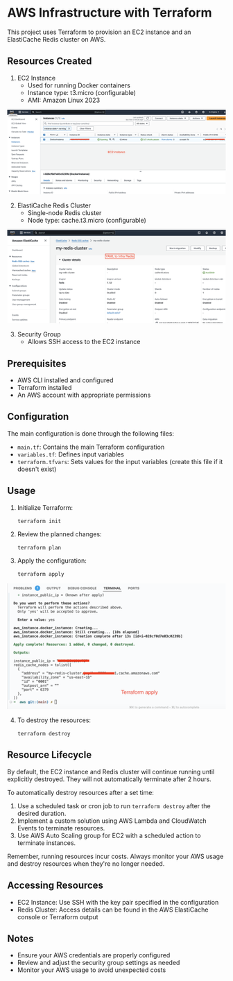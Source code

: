 # AWS Infrastructure with Terraform

This project uses Terraform to provision an EC2 instance and an ElastiCache Redis cluster on AWS.

## Resources Created

1. EC2 Instance
   - Used for running Docker containers
   - Instance type: t3.micro (configurable)
   - AMI: Amazon Linux 2023

![EC2 Instance](../images/ec2.png)

2. ElastiCache Redis Cluster
   - Single-node Redis cluster
   - Node type: cache.t3.micro (configurable)

![ElastiCache Redis Cluster](../images/redis.png)

3. Security Group
   - Allows SSH access to the EC2 instance

## Prerequisites

- AWS CLI installed and configured
- Terraform installed
- An AWS account with appropriate permissions

## Configuration

The main configuration is done through the following files:

- `main.tf`: Contains the main Terraform configuration
- `variables.tf`: Defines input variables
- `terraform.tfvars`: Sets values for the input variables (create this file if it doesn't exist)

## Usage

1. Initialize Terraform:
   ```
   terraform init
   ```

2. Review the planned changes:
   ```
   terraform plan
   ```

3. Apply the configuration:
   ```
   terraform apply
   ```

![Terraform Apply](../images/terraform_apply.png)

4. To destroy the resources:
   ```
   terraform destroy
   ```

## Resource Lifecycle

By default, the EC2 instance and Redis cluster will continue running until explicitly destroyed. They will not automatically terminate after 2 hours.

To automatically destroy resources after a set time:

1. Use a scheduled task or cron job to run `terraform destroy` after the desired duration.
2. Implement a custom solution using AWS Lambda and CloudWatch Events to terminate resources.
3. Use AWS Auto Scaling group for EC2 with a scheduled action to terminate instances.

Remember, running resources incur costs. Always monitor your AWS usage and destroy resources when they're no longer needed.

## Accessing Resources

- EC2 Instance: Use SSH with the key pair specified in the configuration
- Redis Cluster: Access details can be found in the AWS ElastiCache console or Terraform output

## Notes

- Ensure your AWS credentials are properly configured
- Review and adjust the security group settings as needed
- Monitor your AWS usage to avoid unexpected costs

